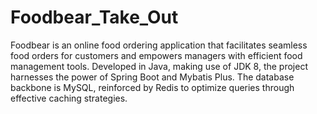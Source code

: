 # Foodbear_Take_Out
Foodbear is an online food ordering application that facilitates seamless food orders for customers and empowers managers with efficient food management tools. Developed in Java, making use of JDK 8, the project harnesses the power of Spring Boot and Mybatis Plus. The database backbone is MySQL, reinforced by Redis to optimize queries through effective caching strategies.
